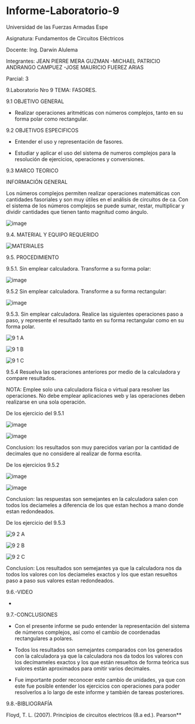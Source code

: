 # Informe-Laboratorio-9

Universidad de las Fuerzas Armadas Espe

Asignatura: Fundamentos de Circuitos Eléctricos

Docente: Ing. Darwin Alulema

Integrantes: JEAN PIERRE MERA GUZMAN -MICHAEL PATRICIO ANDRANGO CAMPUEZ -JOSE MAURICIO FUEREZ ARIAS

Parcial: 3

9.Laboratorio Nro 9 TEMA: FASORES. 

9.1 OBJETIVO GENERAL

- Realizar operaciones aritméticas con números complejos, tanto en su forma polar como rectangular.

9.2 OBJETIVOS ESPECIFICOS

- Entender el uso y representación de fasores.

- Estudiar y aplicar el uso del sistema de numeros complejos para la resolución de ejercicios, operaciones y conversiones.

9.3 MARCO TEORICO

INFORMACIÓN GENERAL

Los números complejos permiten realizar operaciones matemáticas con cantidades fasoriales y son muy útiles en el análisis de circuitos de ca. Con el sistema de los números complejos se puede sumar, restar, multiplicar y dividir cantidades que tienen tanto magnitud como ángulo.

![image](https://user-images.githubusercontent.com/104911658/220772701-c0093aaf-24b4-4233-9d28-588689921b06.png)

9.4.	MATERIAL Y EQUIPO REQUERIDO

![MATERIALES](https://user-images.githubusercontent.com/117534483/220759577-4d154fbe-9378-423a-9e11-1f03eac4556f.png)

9.5.	PROCEDIMIENTO

9.5.1.	Sin emplear calculadora. Transforme a su forma polar: 

![image](https://user-images.githubusercontent.com/104911658/220756805-63d3524a-f4eb-4227-a83c-71093c942824.png)

9.5.2 Sin emplear calculadora. Transforme a su forma rectangular: 

![image](https://user-images.githubusercontent.com/104911658/220756895-ad6712d5-5a65-4e1f-b492-9a9de8af39b3.png)

9.5.3. Sin emplear calculadora. Realice las siguientes operaciones paso a paso, y represente el resultado tanto en su forma rectangular como en su forma polar.

![9 1 A](https://user-images.githubusercontent.com/117534483/220764676-a6334c24-8551-489d-8bd9-bdd3b18cba8b.png)

![9 1 B](https://user-images.githubusercontent.com/117534483/220764699-b14375ce-e0bc-420a-850b-d7bc519d6412.png)

![9 1 C](https://user-images.githubusercontent.com/117534483/220764701-e983b9b0-ed35-453b-ba44-fdf63dd2e0a0.png)

9.5.4 Resuelva las operaciones anteriores por medio de la calculadora y compare resultados.

NOTA: Emplee solo una calculadora física o virtual para resolver las operaciones. No debe emplear aplicaciones web y las operaciones deben realizarse en una sola operación.

De los ejercicio del 9.5.1

![image](https://user-images.githubusercontent.com/104911658/220758592-4f77fda5-8bb1-4c7d-befe-8f7091767b5e.png)

![image](https://user-images.githubusercontent.com/104911658/220758626-9997c6aa-e065-4c86-9117-ec3f5014d7ba.png)

Conclusion: los resultados son muy parecidos varian por la cantidad de decimales que no considere al realizar de forma escrita.

De los ejercicios 9.5.2

![image](https://user-images.githubusercontent.com/104911658/220758807-306ca6e6-be16-4fa0-a9f8-0d687e51c01b.png)

![image](https://user-images.githubusercontent.com/104911658/220758755-3ef0b9cd-520d-483f-a465-36d093c39089.png)

Conclusion: las respuestas son semejantes en la calculadora salen con todos los deciameles a diferencia de los que estan hechos a mano donde estan redondeados.

De los ejercicio del 9.5.3

![9 2 A](https://user-images.githubusercontent.com/117534483/220764815-3cffc510-e7d3-4d50-a725-fc75a29385aa.png)

![9 2 B](https://user-images.githubusercontent.com/117534483/220764819-5e9f1742-3cfa-4223-9c8d-260c0a22ce39.png)

![9 2 C](https://user-images.githubusercontent.com/117534483/220764821-54099c29-1634-4f05-94c3-964cee2a6d4a.png)

Conclusion: Los resultados son semejantes ya que la calculadora nos da todos los valores con los deciameles exactos y los que estan resueltos paso a paso sus valores estan redondeados.

9.6.-VIDEO

-

9.7.-CONCLUSIONES

- Con el presente informe se pudo entender la representación del sistema de números complejos, así como el cambio de coordenadas rectangulares a polares.

- Todos los resultados son semejantes comparados con los generados con la calculadora ya que la calculadora nos da todos los valores con los decímameles exactos y los que están resueltos de forma teórica sus valores están aproximados para omitir varios decimales.

- Fue importante poder reconocer este cambio de unidades, ya que con este fue posible entender los ejercicios con operaciones para poder resolverlos a lo largo de este informe y también de tareas posteriores.

9.8.-BIBLIOGRAFÍA

Floyd, T. L. (2007). Principios de circuitos electricos (8.a ed.). Pearson**

